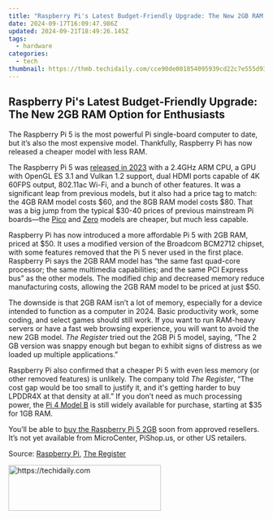 ```yaml
---
title: "Raspberry Pi's Latest Budget-Friendly Upgrade: The New 2GB RAM Option for Enthusiasts"
date: 2024-09-17T16:09:47.986Z
updated: 2024-09-21T18:49:26.145Z
tags:
  - hardware
categories:
  - tech
thumbnail: https://thmb.techidaily.com/cce90de001854095939cd22c7e555d9393bc0bdf8a9fe07be68597eb9b7713ab.jpg
---
```


## Raspberry Pi's Latest Budget-Friendly Upgrade: The New 2GB RAM Option for Enthusiasts

The Raspberry Pi 5 is the most powerful Pi single-board computer to date, but it’s also the most expensive model. Thankfully, Raspberry Pi has now released a cheaper model with less RAM.

 The Raspberry Pi 5 was [released in 2023](https://howto.techidaily.com/play-store-not-working-on-oneplus-nord-3-5g-8-solutions-inside-drfone-by-drfone-fix-android-problems-fix-android-problems/) with a 2.4GHz ARM CPU, a GPU with OpenGL ES 3.1 and Vulkan 1.2 support, dual HDMI ports capable of 4K 60FPS output, 802.11ac Wi-Fi, and a bunch of other features. It was a significant leap from previous models, but it also had a price tag to match: the 4GB RAM model costs $60, and the 8GB RAM model costs $80\. That was a big jump from the typical $30-40 prices of previous mainstream Pi boards—the [Pico](https://www.raspberrypi.com/products/raspberry-pi-pico/) and [Zero](https://www.raspberrypi.com/products/raspberry-pi-zero-2-w/) models are cheaper, but much less capable.

 Raspberry Pi has now introduced a more affordable Pi 5 with 2GB RAM, priced at $50\. It uses a modified version of the Broadcom BCM2712 chipset, with some features removed that the Pi 5 never used in the first place. Raspberry Pi says the 2GB RAM model has “the same fast quad-core processor; the same multimedia capabilities; and the same PCI Express bus” as the other models. The modified chip and decreased memory reduce manufacturing costs, allowing the 2GB RAM model to be priced at just $50.

 The downside is that 2GB RAM isn’t a lot of memory, especially for a device intended to function as a computer in 2024\. Basic productivity work, some coding, and select games should still work. If you want to run RAM-heavy servers or have a fast web browsing experience, you will want to avoid the new 2GB model. _The Register_ tried out the 2GB Pi 5 model, saying, “The 2 GB version was snappy enough but began to exhibit signs of distress as we loaded up multiple applications.”

 Raspberry Pi also confirmed that a cheaper Pi 5 with even less memory (or other removed features) is unlikely. The company told _The Register_, “The cost gap would be too small to justify it, and it's getting harder to buy LPDDR4X at that density at all.” If you don’t need as much processing power, the [Pi 4 Model B](https://www.raspberrypi.com/products/raspberry-pi-4-model-b/) is still widely available for purchase, starting at $35 for 1GB RAM.

 You’ll be able to [buy the Raspberry Pi 5 2GB](https://www.raspberrypi.com/products/raspberry-pi-5/) soon from approved resellers. It’s not yet available from MicroCenter, PiShop.us, or other US retailers.

 Source: [Raspberry Pi](https://www.raspberrypi.com/news/2gb-raspberry-pi-5-on-sale-now-at-50/), [The Register](https://www.theregister.com/2024/08/19/raspberry%5Fpi%5F5%5F2gb/)

<ins class="adsbygoogle"
     style="display:block"
     data-ad-format="autorelaxed"
     data-ad-client="ca-pub-7571918770474297"
     data-ad-slot="1223367746"></ins>

<ins class="adsbygoogle"
     style="display:block"
     data-ad-client="ca-pub-7571918770474297"
     data-ad-slot="8358498916"
     data-ad-format="auto"
     data-full-width-responsive="true"></ins>



<!-- affiliate ads begin -->
<a href="https://aidotcom.pxf.io/c/5597632/2129042/19576" target="_top" id="2129042">
  <img src="//a.impactradius-go.com/display-ad/19576-2129042" border="0" alt="https://techidaily.com" width="300" height="90"/>
</a>
<img height="0" width="0" src="https://aidotcom.pxf.io/i/5597632/2129042/19576" style="position:absolute;visibility:hidden;" border="0" />
<!-- affiliate ads end -->

